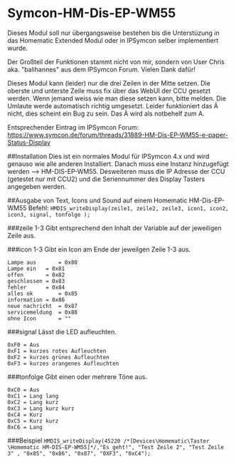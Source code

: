 # Symcon-HM-Dis-EP-WM55
Dieses Modul soll nur übergangsweise bestehen bis die Unterstüzung in das Homematic Extended Modul oder in IPSymcon selber implementiert wurde.

Der Großteil der Funktionen stammt nicht von mir, sondern von User Chris aka. "balihannes" aus dem IPSymcon Forum. Vielen Dank dafür!

Dieses Modul kann (leider) nur die drei Zeilen in der Mitte setzen. Die oberste und unterste Zeile muss fix über das WebUI der CCU gesetzt werden. Wenn jemand weiss wie man diese setzen kann, bitte melden.
Die Umlaute werde automatisch richtig umgesetzt. Leider funktioniert das Ä nicht, dies scheint ein Bug zu sein. Das Ä wird als notbehelf zum A.

Entsprechender Eintrag im IPSymcon Forum: https://www.symcon.de/forum/threads/31889-HM-Dis-EP-WM55-e-paper-Status-Display

##Installation
Dies ist ein normales Modul für IPSymcon 4.x und wird genauso wie alle anderen Installiert. Danach muss eine Instanz hinzugefügt werden --> HM-DIS-EP-WM55.
Desweiteren muss die IP Adresse der CCU (getestet nur mit CCU2) und die Seriennummer des Display Tasters angegeben werden.

##Ausgabe von Text, Icons und Sound auf einem Homematic HM-Dis-EP-WM55
Befehl: `HMDIS_writeDisplay(zeile1, zeile2, zeile3, icon1, icon2, icon3, signal, tonfolge );`

###zeile 1-3
Gibt entsprechend den Inhalt der Variable auf der jeweiligen Zeile aus.

###icon 1-3
Gibt ein Icon am Ende der jeweilgen Zeile 1-3 aus.
```
Lampe aus		= 0x80
Lampe ein 	= 0x81
offen		= 0x82
geschlossen	= 0x83
fehler		= 0x84
alles ok		= 0x85
information	= 0x86
neue nachricht	= 0x87
servicemeldung	= 0x88
ohne Icon		= ""  
```

###signal
Lässt die LED aufleuchten.
```
0xF0 = Aus
0xF1 = kurzes rotes Aufleuchten
0xF2 = kurzes grünes Aufleuchten
0xF3 = kurzes orangenes Aufleuchten
```

###tonfolge
Gibt einen oder mehrere Töne aus.
```
0xC0 = Aus
0xC1 = Lang lang
0xC2 = Lang kurz
0xC3 = Lang kurz kurz
0xC4 = Kurz
0xC5 = Kurz kurz
0xC6 = Lang
```

###Beispiel
`HMDIS_writeDisplay(45220 /*[Devices\Homematic\Taster \Homematic HM-DIS-EP-WM55]*/,"Es geht!", "Test Zeile 2", "Test Zeile 3" , "0x85", "0x86", "0x87", "0XF3", "0xC4");`
